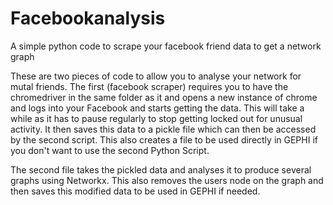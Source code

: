 # Facebookanalysis
A simple python code to scrape your facebook friend data to get a network graph

These are two pieces of code to allow you to analyse your network for mutal friends.
The first (facebook scraper) requires you to have the chromedriver in the same folder as it and opens a new instance of chrome and logs into your Facebook and starts getting the data. This will take a while as it has to pause regularly to stop getting locked out for unusual activity. It then saves this data to a pickle file which can then be accessed by the second script. This also creates a file to be used directly in GEPHI if you don't want to use the second Python Script.

The second file takes the pickled data and analyses it to produce several graphs using Networkx. This also removes the users node on the graph and then saves this modified data to be used in GEPHI if needed.
